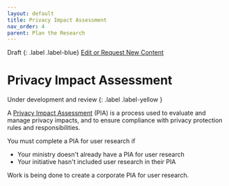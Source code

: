 ```yaml
---
layout: default
title: Privacy Impact Assessment
nav_order: 4
parent: Plan the Research
---
```


Draft
{: .label .label-blue}
[Edit or Request New Content](https://github.com/bcgov/user-research-guide/issues/new/choose)

# Privacy Impact Assessment
Under development and review
{: .label .label-yellow }

A [Privacy Impact Assessment](https://www2.gov.bc.ca/gov/content/governments/services-for-government/information-management-technology/privacy/privacy-impact-assessments) (PIA) is a process used to evaluate and manage privacy impacts, and to ensure compliance with privacy protection rules and responsibilities.

You must complete a PIA for user research if
- Your ministry doesn't already have a PIA for user research
- Your initiative hasn't included user research in their PIA

Work is being done to create a corporate PIA for user research.
